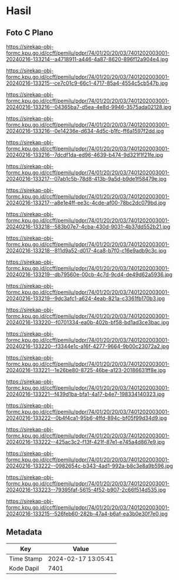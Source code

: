 # Hasil

## Foto C Plano

https://sirekap-obj-formc.kpu.go.id/ccff/pemilu/pdpr/74/01/20/20/03/7401202003001-20240216-133214--a4718911-a446-4a87-8620-896f12a904e4.jpg

https://sirekap-obj-formc.kpu.go.id/ccff/pemilu/pdpr/74/01/20/20/03/7401202003001-20240216-133215--ce7c01c9-66c1-4717-85a4-4554c5cb547b.jpg

https://sirekap-obj-formc.kpu.go.id/ccff/pemilu/pdpr/74/01/20/20/03/7401202003001-20240216-133216--04365ba7-d5ea-4e8d-9946-3575ada02128.jpg

https://sirekap-obj-formc.kpu.go.id/ccff/pemilu/pdpr/74/01/20/20/03/7401202003001-20240216-133216--0e14236e-d634-4d5c-b1fc-ff6a1597f2dd.jpg

https://sirekap-obj-formc.kpu.go.id/ccff/pemilu/pdpr/74/01/20/20/03/7401202003001-20240216-133216--7dcdf1da-ed96-4639-b474-9d321f1f21fe.jpg

https://sirekap-obj-formc.kpu.go.id/ccff/pemilu/pdpr/74/01/20/20/03/7401202003001-20240216-133217--07ab1c5b-78d8-413b-9a5d-b9de1f58479e.jpg

https://sirekap-obj-formc.kpu.go.id/ccff/pemilu/pdpr/74/01/20/20/03/7401202003001-20240216-133217--a8e1e4ff-ee3c-4cde-af00-78bc2dc079bd.jpg

https://sirekap-obj-formc.kpu.go.id/ccff/pemilu/pdpr/74/01/20/20/03/7401202003001-20240216-133218--583b07e7-4cba-430d-9031-4b37dd552b21.jpg

https://sirekap-obj-formc.kpu.go.id/ccff/pemilu/pdpr/74/01/20/20/03/7401202003001-20240216-133218--811d9a52-d017-4ca8-b7f0-c16e9adb9c3c.jpg

https://sirekap-obj-formc.kpu.go.id/ccff/pemilu/pdpr/74/01/20/20/03/7401202003001-20240216-133219--db79560e-00cb-4c7d-9cd4-de49d62a5936.jpg

https://sirekap-obj-formc.kpu.go.id/ccff/pemilu/pdpr/74/01/20/20/03/7401202003001-20240216-133219--9dc3afc1-a624-4eab-821a-c3361fb170b3.jpg

https://sirekap-obj-formc.kpu.go.id/ccff/pemilu/pdpr/74/01/20/20/03/7401202003001-20240216-133220--f0701334-ea0b-402b-bf58-bd1ad3ce3bac.jpg

https://sirekap-obj-formc.kpu.go.id/ccff/pemilu/pdpr/74/01/20/20/03/7401202003001-20240216-133220--f3344e1c-a16f-4277-9664-9b00c23072a2.jpg

https://sirekap-obj-formc.kpu.go.id/ccff/pemilu/pdpr/74/01/20/20/03/7401202003001-20240216-133221--1e26be80-8725-46be-a123-20186631ff8e.jpg

https://sirekap-obj-formc.kpu.go.id/ccff/pemilu/pdpr/74/01/20/20/03/7401202003001-20240216-133221--f439d1ba-bfa1-4a17-b4e7-198334140323.jpg

https://sirekap-obj-formc.kpu.go.id/ccff/pemilu/pdpr/74/01/20/20/03/7401202003001-20240216-133222--0b4f4ca1-95b6-4ffd-894c-bf05f99d34d9.jpg

https://sirekap-obj-formc.kpu.go.id/ccff/pemilu/pdpr/74/01/20/20/03/7401202003001-20240216-133222--425ac3c2-f13f-421f-87e1-e745a4d867e9.jpg

https://sirekap-obj-formc.kpu.go.id/ccff/pemilu/pdpr/74/01/20/20/03/7401202003001-20240216-133222--0982654c-b343-4ad1-992a-b8c3e8a9b596.jpg

https://sirekap-obj-formc.kpu.go.id/ccff/pemilu/pdpr/74/01/20/20/03/7401202003001-20240216-133223--79395faf-5615-4f52-b907-2c66f514d535.jpg

https://sirekap-obj-formc.kpu.go.id/ccff/pemilu/pdpr/74/01/20/20/03/7401202003001-20240216-133215--526feb60-282b-47a4-b6af-ea3b0e30f7e0.jpg


## Metadata

| Key        | Value               |
| ---------- | ------------------- |
| Time Stamp | 2024-02-17 13:05:41 |
| Kode Dapil | 7401                |



